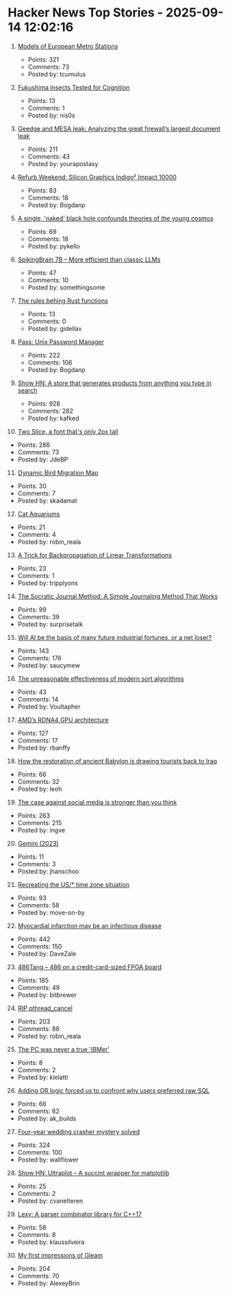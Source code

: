# Hacker News Top Stories - 2025-09-14 12:02:16

1. [Models of European Metro Stations](http://stations.albertguillaumes.cat/)
   - Points: 321
   - Comments: 73
   - Posted by: tcumulus

2. [Fukushima Insects Tested for Cognition](https://news.cnrs.fr/articles/fukushima-insects-tested-for-cognition)
   - Points: 13
   - Comments: 1
   - Posted by: nis0s

3. [Geedge and MESA leak: Analyzing the great firewall’s largest document leak](https://gfw.report/blog/geedge_and_mesa_leak/en/)
   - Points: 211
   - Comments: 43
   - Posted by: yourapostasy

4. [Refurb Weekend: Silicon Graphics Indigo² Impact 10000](http://oldvcr.blogspot.com/2025/09/refurb-weekend-silicon-graphics-indigo.html)
   - Points: 83
   - Comments: 18
   - Posted by: Bogdanp

5. [A single, 'naked' black hole confounds theories of the young cosmos](https://www.quantamagazine.org/a-single-naked-black-hole-rewrites-the-history-of-the-universe-20250912/)
   - Points: 69
   - Comments: 18
   - Posted by: pykello

6. [SpikingBrain 7B – More efficient than classic LLMs](https://github.com/BICLab/SpikingBrain-7B)
   - Points: 47
   - Comments: 10
   - Posted by: somethingsome

7. [The rules behing Rust functions](https://blog.cuongle.dev/p/the-hidden-rules-behind-rust-functions)
   - Points: 13
   - Comments: 0
   - Posted by: gidellav

8. [Pass: Unix Password Manager](https://www.passwordstore.org/)
   - Points: 222
   - Comments: 106
   - Posted by: Bogdanp

9. [Show HN: A store that generates products from anything you type in search](https://anycrap.shop/)
   - Points: 928
   - Comments: 282
   - Posted by: kafked

10. [Two Slice, a font that's only 2px tall](https://joefatula.com/twoslice.html)
   - Points: 286
   - Comments: 73
   - Posted by: JdeBP

11. [Dynamic Bird Migration Map](https://explorer.audubon.org/explore/species?sidebar=expand)
   - Points: 30
   - Comments: 7
   - Posted by: skadamat

12. [Cat Aquariums](https://cataquariums.com/)
   - Points: 21
   - Comments: 4
   - Posted by: robin_reala

13. [A Trick for Backpropagation of Linear Transformations](https://tripplyons.com/blog/backprop-trick)
   - Points: 23
   - Comments: 1
   - Posted by: tripplyons

14. [The Socratic Journal Method: A Simple Journaling Method That Works](https://mindthenerd.com/the-socratic-journal-method-a-simple-journaling-method-that-actually-works/)
   - Points: 99
   - Comments: 39
   - Posted by: surprisetalk

15. [Will AI be the basis of many future industrial fortunes, or a net loser?](https://joincolossus.com/article/ai-will-not-make-you-rich/)
   - Points: 143
   - Comments: 176
   - Posted by: saucymew

16. [The unreasonable effectiveness of modern sort algorithms](https://github.com/Voultapher/sort-research-rs/blob/main/writeup/unreasonable/text.md)
   - Points: 43
   - Comments: 14
   - Posted by: Voultapher

17. [AMD’s RDNA4 GPU architecture](https://chipsandcheese.com/p/amds-rdna4-gpu-architecture-at-hot)
   - Points: 127
   - Comments: 17
   - Posted by: rbanffy

18. [How the restoration of ancient Babylon is drawing tourists back to Iraq](https://www.theartnewspaper.com/2025/09/12/how-the-restoration-of-ancient-babylon-is-helping-to-draw-tourists-back-to-iraq)
   - Points: 66
   - Comments: 32
   - Posted by: leoh

19. [The case against social media is stronger than you think](https://arachnemag.substack.com/p/the-case-against-social-media-is)
   - Points: 263
   - Comments: 215
   - Posted by: ingve

20. [Gemini (2023)](https://geminiquickst.art/)
   - Points: 11
   - Comments: 3
   - Posted by: jhanschoo

21. [Recreating the US/* time zone situation](https://rachelbythebay.com/w/2025/09/12/tz/)
   - Points: 93
   - Comments: 58
   - Posted by: move-on-by

22. [Myocardial infarction may be an infectious disease](https://www.tuni.fi/en/news/myocardial-infarction-may-be-infectious-disease)
   - Points: 442
   - Comments: 150
   - Posted by: DaveZale

23. [486Tang – 486 on a credit-card-sized FPGA board](https://nand2mario.github.io/posts/2025/486tang_486_on_a_credit_card_size_fpga_board/)
   - Points: 185
   - Comments: 49
   - Posted by: bitbrewer

24. [RIP pthread_cancel](https://eissing.org/icing/posts/rip_pthread_cancel/)
   - Points: 203
   - Comments: 88
   - Posted by: robin_reala

25. [The PC was never a true 'IBMer'](https://thechipletter.substack.com/p/the-pc-was-never-a-true-ibmer)
   - Points: 8
   - Comments: 2
   - Posted by: klelatti

26. [Adding OR logic forced us to confront why users preferred raw SQL](https://signoz.io/blog/query-builder-v5/)
   - Points: 66
   - Comments: 62
   - Posted by: ak_builds

27. [Four-year wedding crasher mystery solved](https://www.theguardian.com/uk-news/2025/sep/12/wedding-crasher-mystery-solved-four-years-bride-scotland)
   - Points: 324
   - Comments: 100
   - Posted by: wallflower

28. [Show HN: Ultraplot – A succint wrapper for matplotlib](https://github.com/Ultraplot/UltraPlot)
   - Points: 25
   - Comments: 2
   - Posted by: cvanelteren

29. [Lexy: A parser combinator library for C++17](https://github.com/foonathan/lexy)
   - Points: 58
   - Comments: 8
   - Posted by: klaussilveira

30. [My first impressions of Gleam](https://mtlynch.io/notes/gleam-first-impressions/)
   - Points: 204
   - Comments: 70
   - Posted by: AlexeyBrin

